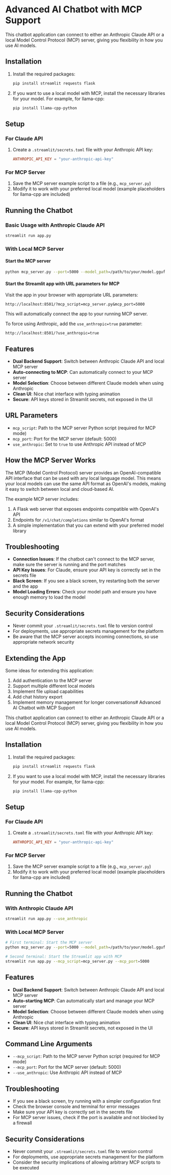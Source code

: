 # Advanced AI Chatbot with MCP Support

This chatbot application can connect to either an Anthropic Claude API or a local Model Control Protocol (MCP) server, giving you flexibility in how you use AI models.

## Installation

1. Install the required packages:
   ```bash
   pip install streamlit requests flask
   ```

2. If you want to use a local model with MCP, install the necessary libraries for your model. For example, for llama-cpp:
   ```bash
   pip install llama-cpp-python
   ```

## Setup

### For Claude API
1. Create a `.streamlit/secrets.toml` file with your Anthropic API key:
   ```toml
   ANTHROPIC_API_KEY = "your-anthropic-api-key"
   ```

### For MCP Server
1. Save the MCP server example script to a file (e.g., `mcp_server.py`)
2. Modify it to work with your preferred local model (example placeholders for llama-cpp are included)

## Running the Chatbot

### Basic Usage with Anthropic Claude API
```bash
streamlit run app.py
```

### With Local MCP Server

#### Start the MCP server
```bash
python mcp_server.py --port=5000 --model_path=/path/to/your/model.gguf
```

#### Start the Streamlit app with URL parameters for MCP
Visit the app in your browser with appropriate URL parameters:
```
http://localhost:8501/?mcp_script=mcp_server.py&mcp_port=5000
```

This will automatically connect the app to your running MCP server.

To force using Anthropic, add the `use_anthropic=true` parameter:
```
http://localhost:8501/?use_anthropic=true
```

## Features

- **Dual Backend Support**: Switch between Anthropic Claude API and local MCP server
- **Auto-connecting to MCP**: Can automatically connect to your MCP server
- **Model Selection**: Choose between different Claude models when using Anthropic
- **Clean UI**: Nice chat interface with typing animation
- **Secure**: API keys stored in Streamlit secrets, not exposed in the UI

## URL Parameters

- `mcp_script`: Path to the MCP server Python script (required for MCP mode)
- `mcp_port`: Port for the MCP server (default: 5000)
- `use_anthropic`: Set to `true` to use Anthropic API instead of MCP

## How the MCP Server Works

The MCP (Model Control Protocol) server provides an OpenAI-compatible API interface that can be used with any local language model. This means your local models can use the same API format as OpenAI's models, making it easy to switch between local and cloud-based AI.

The example MCP server includes:

1. A Flask web server that exposes endpoints compatible with OpenAI's API
2. Endpoints for `/v1/chat/completions` similar to OpenAI's format
3. A simple implementation that you can extend with your preferred model library

## Troubleshooting

- **Connection Issues**: If the chatbot can't connect to the MCP server, make sure the server is running and the port matches
- **API Key Issues**: For Claude, ensure your API key is correctly set in the secrets file
- **Black Screen**: If you see a black screen, try restarting both the server and the app
- **Model Loading Errors**: Check your model path and ensure you have enough memory to load the model

## Security Considerations

- Never commit your `.streamlit/secrets.toml` file to version control
- For deployments, use appropriate secrets management for the platform
- Be aware that the MCP server accepts incoming connections, so use appropriate network security

## Extending the App

Some ideas for extending this application:

1. Add authentication to the MCP server
2. Support multiple different local models
3. Implement file upload capabilities
4. Add chat history export
5. Implement memory management for longer conversations# Advanced AI Chatbot with MCP Support

This chatbot application can connect to either an Anthropic Claude API or a local Model Control Protocol (MCP) server, giving you flexibility in how you use AI models.

## Installation

1. Install the required packages:
   ```bash
   pip install streamlit requests flask
   ```

2. If you want to use a local model with MCP, install the necessary libraries for your model. For example, for llama-cpp:
   ```bash
   pip install llama-cpp-python
   ```

## Setup

### For Claude API
1. Create a `.streamlit/secrets.toml` file with your Anthropic API key:
   ```toml
   ANTHROPIC_API_KEY = "your-anthropic-api-key"
   ```

### For MCP Server
1. Save the MCP server example script to a file (e.g., `mcp_server.py`)
2. Modify it to work with your preferred local model (example placeholders for llama-cpp are included)

## Running the Chatbot

### With Anthropic Claude API
```bash
streamlit run app.py --use_anthropic
```

### With Local MCP Server
```bash
# First terminal: Start the MCP server
python mcp_server.py --port=5000 --model_path=/path/to/your/model.gguf

# Second terminal: Start the Streamlit app with MCP
streamlit run app.py --mcp_script=mcp_server.py --mcp_port=5000
```

## Features

- **Dual Backend Support**: Switch between Anthropic Claude API and local MCP server
- **Auto-starting MCP**: Can automatically start and manage your MCP server
- **Model Selection**: Choose between different Claude models when using Anthropic
- **Clean UI**: Nice chat interface with typing animation
- **Secure**: API keys stored in Streamlit secrets, not exposed in the UI

## Command Line Arguments

- `--mcp_script`: Path to the MCP server Python script (required for MCP mode)
- `--mcp_port`: Port for the MCP server (default: 5000)
- `--use_anthropic`: Use Anthropic API instead of MCP

## Troubleshooting

- If you see a black screen, try running with a simpler configuration first
- Check the browser console and terminal for error messages
- Make sure your API key is correctly set in the secrets file
- For MCP server issues, check if the port is available and not blocked by a firewall

## Security Considerations

- Never commit your `.streamlit/secrets.toml` file to version control
- For deployments, use appropriate secrets management for the platform
- Consider the security implications of allowing arbitrary MCP scripts to be executed